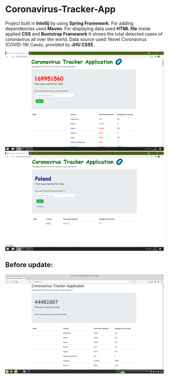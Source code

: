 # Coronavirus-Tracker-App
Project built in **Intellij** by using **Spring Framework**.
For adding dependencies used **Maven**.
For displaying data used **HTML file** inside applied **CSS** and **Bootstrap Framework**
It shows the total detected cases of coronavirus all over the world.
Data source used: Novel Coronavirus (COVID-19) Cases, provided by **JHU CSSE.** 


![corona-app image](https://github.com/khashimovSh/Coronavirus-Tracker-App/blob/master/pngs/corona-virus-app1.png)
![corona-app image](https://github.com/khashimovSh/Coronavirus-Tracker-App/blob/master/pngs/corona-virus-app2.png)
## Before update:
![corona-app image](https://github.com/khashimovSh/Coronavirus-Tracker-App/blob/master/pngs/corona-virus-app.png)
